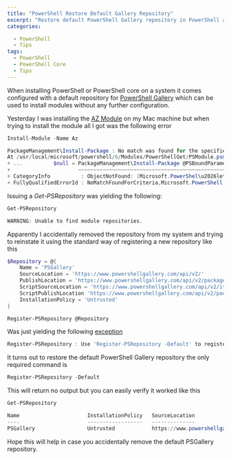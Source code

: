 ```yaml
---
title: "PowerShell Restore Default Gallery Repository"
excerpt: "Restore default PowerShell Gallery repository in PowerShell and PowerShell Core"
categories:

  - PowerShell
  - Tips
tags:
  - PowerShell
  - PowerShell Core
  - Tips
---
```


When installing PowerShell or PowerShell core on a system it comes configured with a default repository for [PowerShell Gallery](https://www.powershellgallery.com/) which can be used to install modules without any further configuration.

Yesterday I was installing the [AZ Module](https://docs.microsoft.com/en-us/powershell/azure/new-azureps-module-az?view=azps-2.0.0) on my Mac machine but when trying to install the module all I got was the following error

```powershell
Install-Module -Name Az

PackageManagement\Install-Package : No match was found for the specified search criteria and module name 'Az'. Try Get-PSRepository to see all available registered module repositories.
At /usr/local/microsoft/powershell/6/Modules/PowerShellGet/PSModule.psm1:9349 char:21
+ ...          $null = PackageManagement\Install-Package @PSBoundParameters
+                      ~~~~~~~~~~~~~~~~~~~~~~~~~~~~~~~~~~~~~~~~~~~~~~~~~~~~
+ CategoryInfo          : ObjectNotFound: (Microsoft.PowerShel\u2026lets.InstallPackage:InstallPackage) [Install-Package], Exception
+ FullyQualifiedErrorId : NoMatchFoundForCriteria,Microsoft.PowerShell.PackageManagement.Cmdlets.InstallPackage
```

Issuing a *Get-PSRepository* was yielding the following:

```powershell
Get-PSRepository

WARNING: Unable to find module repositories.
```
Apparently I accidentally removed the repository from my system and trying to reinstate it using the standard way of registering a new repository like this

```powershell
$Repository = @{
	Name = 'PSGallery'
	SourceLocation = 'https://www.powershellgallery.com/api/v2/'
	PublishLocation = 'https://www.powershellgallery.com/api/v2/package/'
	ScriptSourceLocation = 'https://www.powershellgallery.com/api/v2/items/psscript'
	ScriptPublishLocation 'https://www.powershellgallery.com/api/v2/package/'
	InstallationPolicy = 'Untrusted'
}

Register-PSRepository @Repository
```

Was just yielding the following [exception](https://pscustomobject.github.io/powershell/PowerShell-Error-Handling/)

```powershell
Register-PSRepository : Use 'Register-PSRepository -Default' to register the PSGallery repository.
```

It turns out to restore the default PowerShell Gallery repository the only required command is


```powershell
Register-PSRepository -Default
```

This will return no output but you can easily verify it worked like this

```powershell
Get-PSRepository

Name                      InstallationPolicy   SourceLocation
----                      ------------------   --------------
PSGallery                 Untrusted            https://www.powershellgallery.c…
```

Hope this will help in case you accidentally remove the default PSGallery repository.
